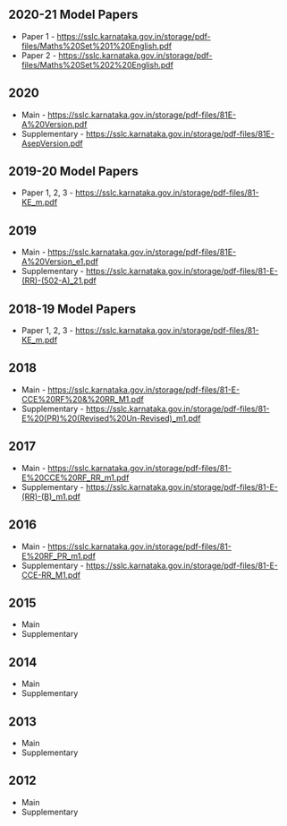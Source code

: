 ## 2020-21 Model Papers
* Paper 1 - https://sslc.karnataka.gov.in/storage/pdf-files/Maths%20Set%201%20English.pdf
* Paper 2 - https://sslc.karnataka.gov.in/storage/pdf-files/Maths%20Set%202%20English.pdf
## 2020 
* Main - https://sslc.karnataka.gov.in/storage/pdf-files/81E-A%20Version.pdf
* Supplementary  - https://sslc.karnataka.gov.in/storage/pdf-files/81E-AsepVersion.pdf
## 2019-20 Model Papers
* Paper 1, 2, 3 - https://sslc.karnataka.gov.in/storage/pdf-files/81-KE_m.pdf
## 2019
* Main - https://sslc.karnataka.gov.in/storage/pdf-files/81E-A%20Version_e1.pdf
* Supplementary - https://sslc.karnataka.gov.in/storage/pdf-files/81-E-(RR)-(502-A)_21.pdf
## 2018-19 Model Papers
* Paper 1, 2, 3 - https://sslc.karnataka.gov.in/storage/pdf-files/81-KE_m.pdf
## 2018
* Main - https://sslc.karnataka.gov.in/storage/pdf-files/81-E-CCE%20RF%20&%20RR_M1.pdf
* Supplementary - https://sslc.karnataka.gov.in/storage/pdf-files/81-E%20(PR)%20(Revised%20Un-Revised)_m1.pdf
## 2017 
* Main - https://sslc.karnataka.gov.in/storage/pdf-files/81-E%20CCE%20RF_RR_m1.pdf
* Supplementary - https://sslc.karnataka.gov.in/storage/pdf-files/81-E-(RR)-(B)_m1.pdf
## 2016 
* Main - https://sslc.karnataka.gov.in/storage/pdf-files/81-E%20RF_PR_m1.pdf
* Supplementary - https://sslc.karnataka.gov.in/storage/pdf-files/81-E-CCE-RR_M1.pdf
## 2015
* Main
* Supplementary 
## 2014
* Main
* Supplementary 
## 2013
* Main
* Supplementary 
## 2012
* Main
* Supplementary 


